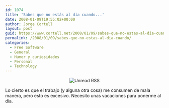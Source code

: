 ```yaml
---
id: 1074
title: 'Sabes que no estás al dí­a cuando...'
date: 2008-01-09T19:55:02+00:00
author: Jorge Cortell
layout: post
guid: https://www.cortell.net/2008/01/09/sabes-que-no-estas-al-dia-cuando/
permalink: /2008/01/09/sabes-que-no-estas-al-dia-cuando/
categories:
  - Free Software
  - General
  - Humor y curiosidades
  - Personal
  - Technology
---
```

<div style="text-align: center">
  <img alt="Unread RSS" title="Unread RSS" src="https://farm3.static.flickr.com/2258/2181169844_51bbae4e06.jpg?v=0" />
</div>

Lo cierto es que el trabajo (y alguna otra cosa) me consumen de mala manera, pero esto es excesivo. Necesito unas vacaciones para ponerme al dí­a.